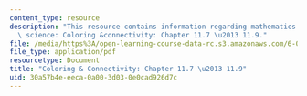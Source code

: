 ```yaml
---
content_type: resource
description: "This resource contains information regarding mathematics for computer\
  \ science: Coloring &connectivity: Chapter 11.7 \u2013 11.9."
file: /media/https%3A/open-learning-course-data-rc.s3.amazonaws.com/6-042j-mathematics-for-computer-science-spring-2015/30a57b4eeeca0a003d030e0cad926d7c_MIT6_042JS15_Session20.pdf
file_type: application/pdf
resourcetype: Document
title: "Coloring & Connectivity: Chapter 11.7 \u2013 11.9"
uid: 30a57b4e-eeca-0a00-3d03-0e0cad926d7c
---
```

